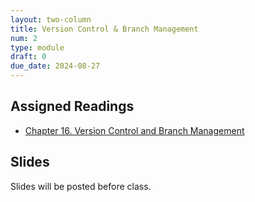 ```yaml
---
layout: two-column
title: Version Control & Branch Management
num: 2
type: module
draft: 0
due_date: 2024-08-27
---
```


## Assigned Readings
* <a href="https://abseil.io/resources/swe-book/html/ch16.html" target="_blank">Chapter 16. Version Control and Branch Management</a>


## Slides
Slides will be posted before class.

<!-- * <a href="https://docs.google.com/presentation/d/1U-aDFuJ2hTWsYJ8MC0YMaMC934uSisVpqVlR77IIua0/edit?usp=sharing" target="_blank">Big Ideas in Software Engineering & Intro to Version Control</a> (8/29)
* <a href="https://docs.google.com/presentation/d/1J1B26cenXIK7uhuX1MBr3KT1_GLrRfgKdsFmsHRF978/edit?usp=sharing" target="_blank">Version Control Continued</a> (9/5) -->

<!-- ## Activities
### 8/29
1. Bash + `.zshrc` practice (see slides)
2. Coding exercise (see slides)
3. Working with `.git` locally (see slides)

### 9/5
* Finish Lab 2
* Create PR for "check duplicates" code. -->


